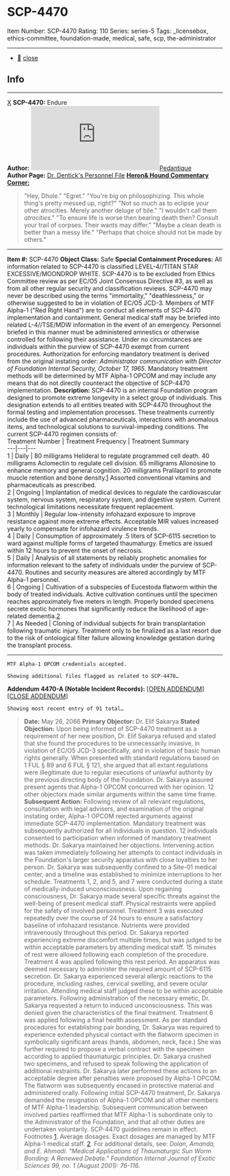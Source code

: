 # SCP-4470
Item Number: SCP-4470
Rating: 110
Series: series-5
Tags: _licensebox, ethics-committee, foundation-made, medical, safe, scp, the-administrator

---

  * [](javascript:;)
[close](javascript:;)
## Info
* * *
[X](javascript:;)
**SCP-4470:** Endure  
**Author:** [![Pedantique](https://www.wikidot.com/avatar.php?userid=3118444&amp;size=small&amp;timestamp=1748718215)](http://www.wikidot.com/user:info/pedantique)[Pedantique](http://www.wikidot.com/user:info/pedantique)  
**Author Page:** [Dr. Dentick's Personnel File](http://www.scp-wiki.net/pedantique-personnel-file)
**[Heron& Hound Commentary Corner:](http://www.scp-wiki.net/maim-the-sky-slay-the-sun-hub)**
> "Hey, Dhole."
> "Egret."
> "You're big on philosophizing. This whole thing's pretty messed up, right?"
> "Not so much as to eclipse your other atrocities. Merely another deluge of bile."
> "I wouldn't call them _atrocities_."
> "To ensure life is worse then bearing death then? Consult your trail of corpses. Their wants may differ."
> "Maybe a clean death is better than a messy life."
> "Perhaps that choice should not be made by others."
* * *

**Item #:** SCP-4470
**Object Class:** Safe
**Special Containment Procedures:** All information related to SCP-4470 is classified LEVEL-4//TITAN STAR EXCESSIVE/MOONDROP WHITE. SCP-4470 is to be excluded from Ethics Committee review as per EC/O5 Joint Consensus Directive #3, as well as from all other regular security and classification reviews. SCP-4470 may never be described using the terms "immortality," "deathlessness," or otherwise suggested to be in violation of EC/O5 JCD-3.
Members of MTF Alpha-1 ("Red Right Hand") are to conduct all elements of SCP-4470 implementation and containment. General medical staff may be briefed into related L-4//TSE/MDW information in the event of an emergency. Personnel briefed in this manner must be administered amnestics or otherwise controlled for following their assistance.
Under no circumstances are individuals within the purview of SCP-4470 exempt from current procedures. Authorization for enforcing mandatory treatment is derived from the original instating order: _Administrator communication with Director of Foundation Internal Security, October 17, 1965_. Mandatory treatment methods will be determined by MTF Alpha-1 OPCOM and may include any means that do not directly counteract the objective of SCP-4470 implementation.
**Description:** SCP-4470 is an internal Foundation program designed to promote extreme longevity in a select group of individuals. This designation extends to all entities treated with SCP-4470 throughout the formal testing and implementation processes. These treatments currently include the use of advanced pharmaceuticals, interactions with anomalous items, and technological solutions to survival-impeding conditions.
The current SCP-4470 regimen consists of:  
Treatment Number | Treatment Frequency | Treatment Summary  
---|---|---  
1 | Daily | 80 milligrams Helideral to regulate programmed cell death. 40 milligrams Aclomectin to regulate cell division. 65 milligrams Allonosine to enhance memory and general cognition. 20 milligrams Pralilapril to promote muscle retention and bone density.[1](javascript:;) Assorted conventional vitamins and pharmaceuticals as prescribed.  
2 | Ongoing | Implantation of medical devices to regulate the cardiovascular system, nervous system, respiratory system, and digestive system. Current technological limitations necessitate frequent replacement.  
3 | Monthly | Regular low-intensity infohazard exposure to improve resistance against more extreme effects. Acceptable MIR values increased yearly to compensate for infohazard virulence trends.  
4 | Daily | Consumption of approximately .5 liters of SCP-6115 secretion to ward against multiple forms of targeted thaumaturgy. Emetics are issued within 12 hours to prevent the onset of necrosis.  
5 | Daily | Analysis of all statements by reliably prophetic anomalies for information relevant to the safety of individuals under the purview of SCP-4470. Routines and security measures are altered accordingly by MTF Alpha-1 personnel.  
6 | Ongoing | Cultivation of a subspecies of Eucestoda flatworm within the body of treated individuals. Active cultivation continues until the specimen reaches approximately five meters in length. Properly bonded specimens secrete exotic hormones that significantly reduce the likelihood of age-related dementia.[2](javascript:;)  
7 | As Needed | Cloning of individual subjects for brain transplantation following traumatic injury. Treatment only to be finalized as a last resort due to the risk of ontological filter failure allowing knowledge gestation during the transplant process.  
* * *
`MTF Alpha-1 OPCOM credentials accepted.`  
  
`Showing additional files flagged as related to SCP-4470…`  
  
**Addendum 4470-A (Notable Incident Records):**
[[OPEN ADDENDUM]](javascript:;)
[[CLOSE ADDENDUM]](javascript:;)
  
`Showing most recent entry of 91 total…`
> **Date:** May 26, 2066
> **Primary Objector:** Dr. Elif Sakarya
> **Stated Objection:** Upon being informed of SCP-4470 treatment as a requirement of her new position, Dr. Elif Sakarya refused and stated that she found the procedures to be unnecessarily invasive, in violation of EC/O5 JCD-3 specifically, and in violation of basic human rights generally. When presented with standard regulations based on 1 FUL § 89 and 6 FUL § 121, she argued that all extant regulations were illegitimate due to regular executions of unlawful authority by the previous directing body of the Foundation. Dr. Sakarya assured present agents that Alpha-1 OPCOM concurred with her opinion. 12 other objectors made similar arguments within the same time frame.
> **Subsequent Action:** Following review of all relevant regulations, consultation with legal advisers, and examination of the original instating order, Alpha-1 OPCOM rejected arguments against immediate SCP-4470 implementation. Mandatory treatment was subsequently authorized for all individuals in question. 12 individuals consented to participation when informed of mandatory treatment methods. Dr. Sakarya maintained her objections. Intervening action was taken immediately following her attempts to contact individuals in the Foundation's larger security apparatus with close loyalties to her person.
> Dr. Sakarya was subsequently confined to a Site-01 medical center, and a timeline was established to minimize interruptions to her schedule. Treatments 1, 2, and 5, and 7 were conducted during a state of medically-induced unconsciousness. Upon regaining consciousness, Dr. Sakarya made several specific threats against the well-being of present medical staff. Physical restraints were applied for the safety of involved personnel.
> Treatment 3 was executed repeatedly over the course of 24 hours to ensure a satisfactory baseline of infohazard resistance. Nutrients were provided intravenously throughout this period. Dr. Sakarya reported experiencing extreme discomfort multiple times, but was judged to be within acceptable parameters by attending medical staff. 15 minutes of rest were allowed following each completion of the procedure.
> Treatment 4 was applied following this rest period. An apparatus was deemed necessary to administer the required amount of SCP-6115 secretion. Dr. Sakarya experienced several allergic reactions to the procedure, including rashes, cervical swelling, and severe ocular irritation. Attending medical staff judged these to be within acceptable parameters. Following administration of the necessary emetic, Dr. Sakarya requested a return to induced unconsciousness. This was denied given the characteristics of the final treatment.
> Treatment 6 was applied following a final health assessment. As per standard procedures for establishing pair bonding, Dr. Sakarya was required to experience extended physical contact with the flatworm specimen in symbolically significant areas (hands, abdomen, neck, face.) She was further required to propose a verbal contract with the specimen according to applied thaumaturgic principles. Dr. Sakarya crushed two specimens, and refused to speak following the application of additional restraints. Dr. Sakarya later performed these actions to an acceptable degree after penalties were proposed by Alpha-1 OPCOM. The flatworm was subsequently encased in protective material and administered orally.
> Following initial SCP-4470 treatment, Dr. Sakarya demanded the resignation of Alpha-1 OPCOM and all other members of MTF Alpha-1 leadership. Subsequent communication between involved parties reaffirmed that MTF Alpha-1 is subordinate only to the Administrator of the Foundation, and that all other duties are undertaken voluntarily.
> SCP-4470 guidelines remain in effect.
Footnotes
[1](javascript:;). Average dosages. Exact dosages are managed by MTF Alpha-1 medical staff.
[2](javascript:;). For additional details, see: _Dolan, Amanda, and E. Ahmadi. "Medical Applications of Thaumaturgic Sun Worm Bonding: A Renewed Debate." Foundation Internal Journal of Exotic Sciences 99, no. 1 (August 2001): 76-116._